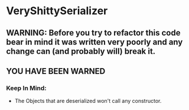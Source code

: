 # VeryShittySerializer

## WARNING: Before you try to refactor this code bear in mind it was written very poorly and any change can (and probably will) break it. 
## YOU HAVE BEEN WARNED

### Keep In Mind:

- The Objects that are deserialized won't call any constructor.